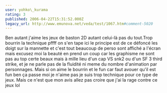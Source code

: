 ```yaml
---
user: yohko\_kurama
rating: 3
published: 2006-04-22T15:31:52.000Z
legacy_url: http://www.emunova.net/veda/test/1067.htm#comment-5020
---
```

Ben autant j'aime les jeux de baston 2D autant celui-là pas du tout.Trop bourrin la technique pffff on s'en tape ici le principe est de ce défoncé les doigt sur la mannette et c'est tout beaucoup de perso sont affiché a l'écran mais excusez moi la beauté en prend un coup car les graphisme ne sont pas au top certe beaux mais à mille lieu d'un cap VS snk2 ou d'un SF 3 third strike, et je ne parle pas de la fluidité ni meme du nombre d'animation par personnages.
Mais si on aime le bourrin et le fun car faut avouer qu'il est fun ben ça passe moi je n'aime pas je suis trop technique pour ce type de jeux.
Mais ce n'est que mon avis allez pas croire que j'ai la rage contre ce jeux lol